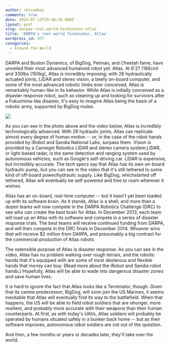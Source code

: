 ```yaml
---
author: rbtxadmin
comments: true
date: 2013-07-12T19:48:26.000Z
layout: post
slug: darpas-real-world-terminator-atlas
title: 'DARPA’s real-world Terminator, Atlas'
wordpress_id: 977
categories:
  - Around the World
---
```


DARPA and Boston Dynamics, of BigDog, Petman, and Cheetah fame, have unveiled their most advanced humanoid robot yet: Atlas. At 6'2? (188cm) and 330lbs (150kg), Atlas is incredibly imposing; with 28 hydraulically actuated joints, LIDAR and stereo vision, a beefy on-board computer, and some of the most advanced robotic limbs ever conceived, Atlas is remarkably human-like in its behavior. While Atlas is initially conceived as a disaster response robot, such as cleaning up and looking for survivors after a Fukushima-like disaster, it's easy to imagine Atlas being the basis of a robotic army, supported by BigDog mules.

![](http://www.extremetech.com/wp-content/uploads/2013/07/atlas-darpa-robot-high-res.jpg)

As you can see in the photo above and the video below, Atlas is incredibly technologically advanced. With 28 hydraulic joints, Atlas can replicate almost every degree of human motion -- or, in the case of the robot hands provided by iRobot and Sandia National Labs, surpass them. Vision is provided by a Carnegie Robotics LIDAR and stereo camera system;LIDAR, or light-based radar, is the same detection and ranging system used by autonomous vehicles, such as Google's self-driving car. LIDAR is expensive, but incredibly accurate. The tech specs say that Atlas has its own on-board hydraulic pump, but you can see in the video that it's still tethered to some kind of off-board power/hydraulic supply. Like BigDog, whichstarted off tethered, Atlas will eventually be self-powered and free to roam wherever it wishes.

Atlas has an on-board, real-time computer -- but it hasn't yet been loaded up with its software brain. As it stands, Atlas is a shell, and more than a dozen teams will now compete in the DARPA Robotics Challenge (DRC) to see who can create the best brain for Atlas. In December 2013, each team will load up an Atlas with its software and compete in a series of disaster response trials. The best teams will receive continued funding from DARPA, and will then compete in the DRC finals in December 2014. Whoever wins _that_ will receive $2 million from DARPA, and presumably a big contract for the commercial production of Atlas robots.

The ostensible purpose of Atlas is disaster response. As you can see in the video, Atlas has no problem walking over rough terrain, and the robotic hands that it's equipped with are some of most dexterous and flexible hands that money can buy. (Read more about the iRobot and Sandia robot hands.) Hopefully, Atlas will be able to wade into dangerous disaster zones and save human lives.

It is hard to ignore the fact that Atlas looks like a Terminator, though. Given that its canine predecessor, BigDog, will soon join the US Marines, it seems inevitable that Atlas will eventually find its way to the battlefield. When that happens, the US will be able to field robot soldiers that are stronger, more resilient, and probably more accurate with their weapons than their human counterparts. At first, as with today's UAVs, Atlas soldiers will probably be operated by humans situated safely in a bunker back home -- but as their software improves, autonomous robot soldiers are not out of the question.

And then, a few months or years or decades later, they'll take over the world.
